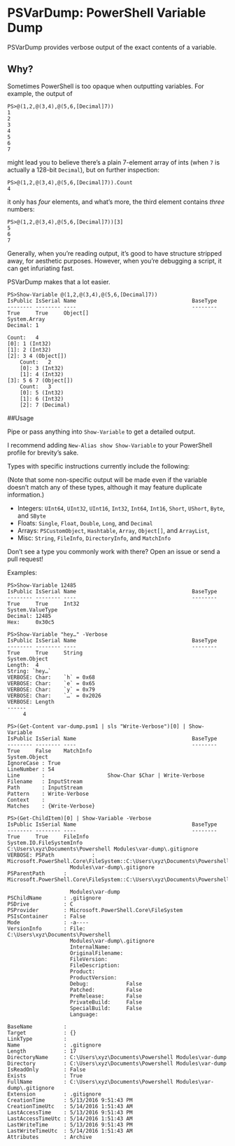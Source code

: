 # PSVarDump: PowerShell Variable Dump

PSVarDump provides verbose output of the exact contents of a variable.

## Why?

Sometimes PowerShell is too opaque when outputting variables. For example, the
output of

```
PS>@(1,2,@(3,4),@(5,6,[Decimal]7))
1
2
3
4
5
6
7
```

might lead you to believe there’s a plain 7-element array of ints (when `7` is
actually a 128-bit `Decimal`), but on further inspection:

```
PS>@(1,2,@(3,4),@(5,6,[Decimal]7)).Count
4
```

it only has *four* elements, and what’s more, the third element contains
*three* numbers:

```
PS>@(1,2,@(3,4),@(5,6,[Decimal]7))[3]
5
6
7
```

Generally, when you’re reading output, it’s good to have structure stripped
away, for aesthetic purposes.
However, when you’re debugging a script, it can get infuriating fast.

PSVarDump makes that a lot easier.

```
PS>Show-Variable @(1,2,@(3,4),@(5,6,[Decimal]7))
IsPublic IsSerial Name                                     BaseType
-------- -------- ----                                     --------
True     True     Object[]                                 System.Array
Decimal: 1

Count:   4
[0]: 1 (Int32)
[1]: 2 (Int32)
[2]: 3 4 (Object[])
    Count:   2
    [0]: 3 (Int32)
    [1]: 4 (Int32)
[3]: 5 6 7 (Object[])
    Count:   3
    [0]: 5 (Int32)
    [1]: 6 (Int32)
    [2]: 7 (Decimal)
```

##Usage

Pipe or pass anything into `Show-Variable` to get a detailed output.

I recommend adding `New-Alias show Show-Variable` to your PowerShell profile
for brevity’s sake.

Types with specific instructions currently include the following:

(Note that some non-specific output will be made even if the variable doesn’t
match any of these types, although it may feature duplicate information.)

* Integers: `UInt64`, `UInt32`, `UInt16`, `Int32`, `Int64`, `Int16`, `Short`,
  `UShort`, `Byte`, and `SByte`
* Floats: `Single`, `Float`, `Double`, `Long`, and `Decimal`
* Arrays: `PSCustomObject`, `Hashtable`, `Array`, `Object[]`, and `ArrayList`,
* Misc: `String`, `FileInfo`, `DirectoryInfo`, and `MatchInfo`

Don’t see a type you commonly work with there? Open an issue or send a pull
request!

Examples:
```
PS>Show-Variable 12485
IsPublic IsSerial Name                                     BaseType
-------- -------- ----                                     --------
True     True     Int32                                    System.ValueType
Decimal: 12485
Hex:     0x30c5
```

```
PS>Show-Variable "hey…" -Verbose
IsPublic IsSerial Name                                     BaseType
-------- -------- ----                                     --------
True     True     String                                   System.Object
Length:  4
String: `hey…`
VERBOSE: Char:    `h` = 0x68
VERBOSE: Char:    `e` = 0x65
VERBOSE: Char:    `y` = 0x79
VERBOSE: Char:    `…` = 0x2026
VERBOSE: Length
------
     4
```

```
PS>(Get-Content var-dump.psm1 | sls "Write-Verbose")[0] | Show-Variable
IsPublic IsSerial Name                                     BaseType
-------- -------- ----                                     --------
True     False    MatchInfo                                System.Object
IgnoreCase : True
LineNumber : 54
Line       :                    Show-Char $Char | Write-Verbose
Filename   : InputStream
Path       : InputStream
Pattern    : Write-Verbose
Context    :
Matches    : {Write-Verbose}
```

```
PS>(Get-ChildItem)[0] | Show-Variable -Verbose
IsPublic IsSerial Name                                     BaseType
-------- -------- ----                                     --------
True     True     FileInfo                                 System.IO.FileSystemInfo
C:\Users\xyz\Documents\Powershell Modules\var-dump\.gitignore
VERBOSE: PSPath            :
Microsoft.PowerShell.Core\FileSystem::C:\Users\xyz\Documents\Powershell
                    Modules\var-dump\.gitignore
PSParentPath      : Microsoft.PowerShell.Core\FileSystem::C:\Users\xyz\Documents\Powershell

                    Modules\var-dump
PSChildName       : .gitignore
PSDrive           : C
PSProvider        : Microsoft.PowerShell.Core\FileSystem
PSIsContainer     : False
Mode              : -a----
VersionInfo       : File:             C:\Users\xyz\Documents\Powershell
                    Modules\var-dump\.gitignore
                    InternalName:
                    OriginalFilename:
                    FileVersion:
                    FileDescription:
                    Product:
                    ProductVersion:
                    Debug:            False
                    Patched:          False
                    PreRelease:       False
                    PrivateBuild:     False
                    SpecialBuild:     False
                    Language:

BaseName          :
Target            : {}
LinkType          :
Name              : .gitignore
Length            : 17
DirectoryName     : C:\Users\xyz\Documents\Powershell Modules\var-dump
Directory         : C:\Users\xyz\Documents\Powershell Modules\var-dump
IsReadOnly        : False
Exists            : True
FullName          : C:\Users\xyz\Documents\Powershell Modules\var-dump\.gitignore
Extension         : .gitignore
CreationTime      : 5/13/2016 9:51:43 PM
CreationTimeUtc   : 5/14/2016 1:51:43 AM
LastAccessTime    : 5/13/2016 9:51:43 PM
LastAccessTimeUtc : 5/14/2016 1:51:43 AM
LastWriteTime     : 5/13/2016 9:51:43 PM
LastWriteTimeUtc  : 5/14/2016 1:51:43 AM
Attributes        : Archive
```
